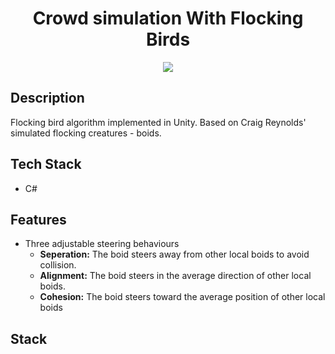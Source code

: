 <h1 align="center">Crowd simulation With Flocking Birds</h1>

<p align="center">

<img src="https://github.com/jonasvalvik/FlockingSimulation_Unity/assets/6436680/51ed9cad-4201-43a3-8fdf-e7662bd5705e" >
</p>


## Description

Flocking bird algorithm implemented in Unity. Based on Craig Reynolds' simulated flocking creatures - boids. 

## Tech Stack

- C#

## Features

* Three adjustable steering behaviours
    * **Seperation:** The boid steers away from other local boids to avoid collision.
    * **Alignment:** The boid steers in the average direction of other local boids.
    * **Cohesion:** The boid steers toward the average position of other local boids


## Stack
